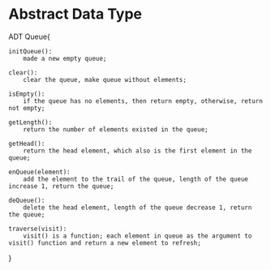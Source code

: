 # Abstract Data Type

ADT Queue{

    initQueue():
        made a new empty queue;

    clear():
        clear the queue, make queue without elements;

    isEmpty():
        if the queue has no elements, then return empty, otherwise, return not empty;

    getLength():
        return the number of elements existed in the queue;

    getHead():
        return the head element, which also is the first element in the queue;

    enQueue(element):
        add the element to the trail of the queue, length of the queue increase 1, return the queue;

    deQueue():
        delete the head element, length of the queue decrease 1, return the queue;

    traverse(visit):
        visit() is a function; each element in queue as the argument to visit() function and return a new element to refresh;

}